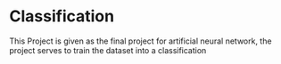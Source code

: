 # Classification
This Project is given as the final project for artificial neural network, the project serves to train the dataset into a classification

